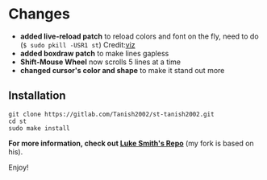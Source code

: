 # Changes

+ **added live-reload patch** to reload colors and font on the fly, need to do (`$ sudo pkill -USR1 st`) Credit:[viz](https://github.com/vizs)
+ **added boxdraw patch** to make lines gapless
+ **Shift-Mouse Wheel** now scrolls 5 lines at a time
+ **changed cursor's color and shape** to make it stand out more


## Installation 

```
git clone https://gitlab.com/Tanish2002/st-tanish2002.git
cd st
sudo make install
```


**For more information, check out [Luke Smith's Repo](https://github.com/LukeSmithxyz/st)** (my fork is based on his).

Enjoy!
